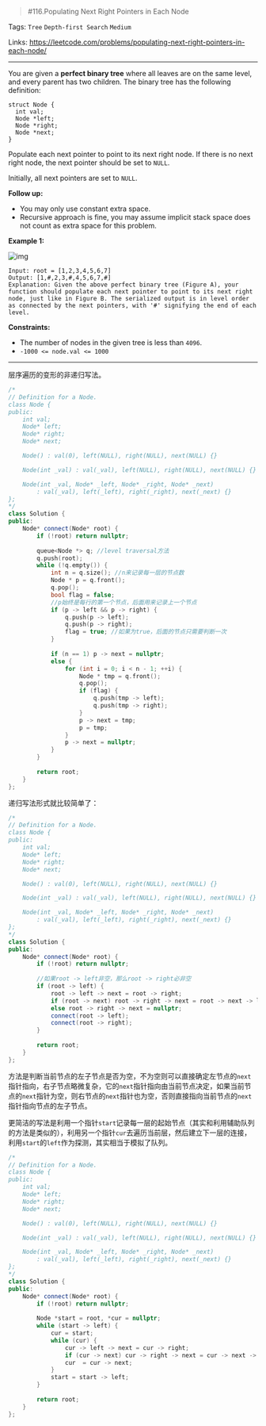 > #116.Populating Next Right Pointers in Each Node

Tags: `Tree` `Depth-first Search` `Medium`

Links: <https://leetcode.com/problems/populating-next-right-pointers-in-each-node/>

---

You are given a **perfect binary tree** where all leaves are on the same level, and every parent has two children. The binary tree has the following definition:

```
struct Node {
  int val;
  Node *left;
  Node *right;
  Node *next;
}
```

Populate each next pointer to point to its next right node. If there is no next right node, the next pointer should be set to `NULL`.

Initially, all next pointers are set to `NULL`.

 

**Follow up:**

- You may only use constant extra space.
- Recursive approach is fine, you may assume implicit stack space does not count as extra space for this problem.

 

**Example 1:**

![img](https://assets.leetcode.com/uploads/2019/02/14/116_sample.png)

```
Input: root = [1,2,3,4,5,6,7]
Output: [1,#,2,3,#,4,5,6,7,#]
Explanation: Given the above perfect binary tree (Figure A), your function should populate each next pointer to point to its next right node, just like in Figure B. The serialized output is in level order as connected by the next pointers, with '#' signifying the end of each level.
```

 

**Constraints:**

- The number of nodes in the given tree is less than `4096`.
- `-1000 <= node.val <= 1000`

---

层序遍历的变形的非递归写法。

```c++
/*
// Definition for a Node.
class Node {
public:
    int val;
    Node* left;
    Node* right;
    Node* next;

    Node() : val(0), left(NULL), right(NULL), next(NULL) {}

    Node(int _val) : val(_val), left(NULL), right(NULL), next(NULL) {}

    Node(int _val, Node* _left, Node* _right, Node* _next)
        : val(_val), left(_left), right(_right), next(_next) {}
};
*/
class Solution {
public:
    Node* connect(Node* root) {
        if (!root) return nullptr;
        
        queue<Node *> q; //level traversal方法
        q.push(root);
        while (!q.empty()) {
            int n = q.size(); //n来记录每一层的节点数
            Node * p = q.front();
            q.pop();
            bool flag = false;
            //p始终是每行的第一个节点，后面用来记录上一个节点
            if (p -> left && p -> right) {
                q.push(p -> left);
                q.push(p -> right);
                flag = true; //如果为true，后面的节点只需要判断一次
            }
            
            if (n == 1) p -> next = nullptr;
            else {
                for (int i = 0; i < n - 1; ++i) {
                    Node * tmp = q.front();
                    q.pop();
                    if (flag) {
                        q.push(tmp -> left);
                        q.push(tmp -> right);
                    }
                    p -> next = tmp;
                    p = tmp;
                }
                p -> next = nullptr;
            }
        }
        
        return root;
    }
};
```

递归写法形式就比较简单了：

```c++
/*
// Definition for a Node.
class Node {
public:
    int val;
    Node* left;
    Node* right;
    Node* next;

    Node() : val(0), left(NULL), right(NULL), next(NULL) {}

    Node(int _val) : val(_val), left(NULL), right(NULL), next(NULL) {}

    Node(int _val, Node* _left, Node* _right, Node* _next)
        : val(_val), left(_left), right(_right), next(_next) {}
};
*/
class Solution {
public:
    Node* connect(Node* root) {
        if (!root) return nullptr;
        
        //如果root -> left非空，那么root -> right必非空
        if (root -> left) {
            root -> left -> next = root -> right;
            if (root -> next) root -> right -> next = root -> next -> left;
            else root -> right -> next = nullptr;
            connect(root -> left);
            connect(root -> right);
        }
        
        return root;
    }
};
```

方法是判断当前节点的左子节点是否为空，不为空则可以直接确定左节点的`next`指针指向，右子节点略微复杂，它的`next`指针指向由当前节点决定，如果当前节点的`next`指针为空，则右节点的`next`指针也为空，否则直接指向当前节点的`next`指针指向节点的左子节点。

更简洁的写法是利用一个指针`start`记录每一层的起始节点（其实和利用辅助队列的方法是类似的），利用另一个指针`cur`去遍历当前层，然后建立下一层的连接，利用`start`的`left`作为探测，其实相当于模拟了队列。

```c++
/*
// Definition for a Node.
class Node {
public:
    int val;
    Node* left;
    Node* right;
    Node* next;

    Node() : val(0), left(NULL), right(NULL), next(NULL) {}

    Node(int _val) : val(_val), left(NULL), right(NULL), next(NULL) {}

    Node(int _val, Node* _left, Node* _right, Node* _next)
        : val(_val), left(_left), right(_right), next(_next) {}
};
*/
class Solution {
public:
    Node* connect(Node* root) {
        if (!root) return nullptr;
        
        Node *start = root, *cur = nullptr;
        while (start -> left) {
            cur = start;
            while (cur) {
                cur -> left -> next = cur -> right;
                if (cur -> next) cur -> right -> next = cur -> next -> left;
                cur  = cur -> next;
            }
            start = start -> left;
        }
        
        return root;
    }
};
```

